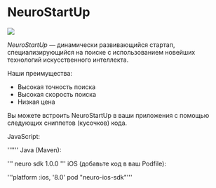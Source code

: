 # NeuroStartUp

![](https://camo.githubusercontent.com/ace14ee894d150192a7b05b12410738aa65528da742bbce69315a5f441320ea7/68747470733a2f2f692e696d6775722e636f6d2f495a4f525769492e706e67)

*NeuroStartUp* — динамически развивающийся стартап, специализирующийся на поиске с использованием новейших технологий искусственного интеллекта.

Наши преимущества:
* Высокая точность поиска
* Высокая скорость поиска
* Низкая цена

Вы можете встроить NeuroStartUp в ваши приложения с помощью следующих сниппетов (кусочков) кода.

JavaScript:

'''<script src="https://localhost/neuro.sdk.min.js"></script>'''
Java (Maven):

'''<dependency>
  <groupId>neuro</groupId>
  <artifactId>sdk</artifactId>
  <version>1.0.0</version>
</dependency>'''
iOS (добавьте код в ваш Podfile):

'''platform :ios, '8.0'
pod "neuro-ios-sdk"'''
